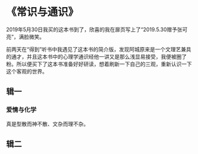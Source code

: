 # 《常识与通识》

2019年5月30日我买的这本书到了，欣喜的我在扉页写上了“2019.5.30赠予张可亮”，满脸微笑。

前两天在“得到”听书中我遇见了这本书的简介版，发现阿城原来是一个文理艺兼具的通才，并且这本书中的心理学通识经他一讲又是那么浅显易接受，我便被圈了粉。所以便买下了这本书准备好好研读，想着刷新一下自己的三观，重新认识一下这个客观的世界。

## 辑一

### 爱情与化学

真是型散而神不散、文杂而理不杂。



## 辑二


